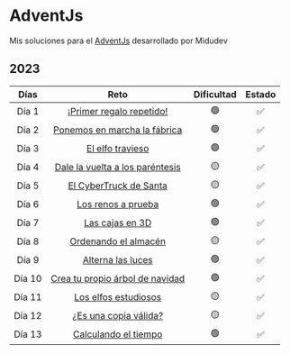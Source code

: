 # AdventJs

Mis soluciones para el [AdventJs](https://adventjs.dev/es) desarrollado por Midudev

## 2023

|  Días  |                                     Reto                                      | Dificultad | Estado |
| :----: | :---------------------------------------------------------------------------: | :--------: | :----: |
| Día 1  |     [¡Primer regalo repetido!](https://adventjs.dev/es/challenges/2023/1)     |     🟢     |   ✅   |
| Día 2  |   [Ponemos en marcha la fábrica](https://adventjs.dev/es/challenges/2023/2)   |     🟢     |   ✅   |
| Día 3  |         [El elfo travieso](https://adventjs.dev/es/challenges/2023/3)         |     🟢     |   ✅   |
| Día 4  | [Dale la vuelta a los paréntesis](https://adventjs.dev/es/challenges/2023/4)  |     🟡     |   ✅   |
| Día 5  |      [El CyberTruck de Santa](https://adventjs.dev/es/challenges/2023/5)      |     🟡     |   ✅   |
| Día 6  |        [Los renos a prueba](https://adventjs.dev/es/challenges/2023/6)        |     🟢     |   ✅   |
| Día 7  |         [Las cajas en 3D](https://adventjs.dev/es/challenges/2023/7)          |     🟢     |   ✅   |
| Día 8  |       [Ordenando el almacén](https://adventjs.dev/es/challenges/2023/8)       |     🟡     |   ✅   |
| Día 9  |        [Alterna las luces](https://adventjs.dev/es/challenges/2023/9)         |     🟢     |   ✅   |
| Día 10 | [Crea tu propio árbol de navidad](https://adventjs.dev/es/challenges/2023/10) |     🟢     |   ✅   |
| Día 11 |      [Los elfos estudiosos](https://adventjs.dev/es/challenges/2023/11)       |     🟡     |   ✅   |
| Día 12 |      [¿Es una copia válida?](https://adventjs.dev/es/challenges/2023/12)      |     🟡     |   ✅   |
| Día 13 |      [Calculando el tiempo](https://adventjs.dev/es/challenges/2023/13)       |     🟢     |   ✅   |
